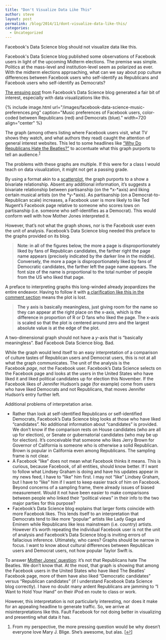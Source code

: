 ```yaml
---
title: "Don't Visualize Data Like This"
author: steve
layout: post
permalink: /blog/2014/11/dont-visualize-data-like-this/
categories:
  - Uncategorized
---
```


Facebook's Data Science blog should not visualize data like this.

<!--more-->

Facebook's Data Science blog published some observations of Facebook users in light of the upcoming Midterm elections. The premise was simple. Politics at the mass-level and institution-level seem as polarized as ever. With the midterm elections approaching, what can we say about pop culture differences between Facebook users who self-identify as Republicans and Facebook users who self-identify as Democrats?

[The ensuing post][1] from Facebook&#8217;s Data Science blog generated a fair bit of interest, especially with data visualizations like this.

{% include image.html url="/images/facebook-data-science-music-preferences.png" caption="Music preferences of Facebook users, color-coded between Republicans (red) and Democrats (blue)." width=720 align="center" %}

The graph (among others listing where Facebook users visit, what TV shows they watch, and what authors they read) caught the attention of general interest websites. This led to some headlines like [&#8220;Why Do Republicans Hate the Beatles?&#8221;][2] to accentuate what this graph purports to tell an audience.<sup><a href="#footnote_0_97" id="identifier_0_97" class="footnote-link footnote-identifier-link" title="From my perspective, the more pressing question would be why doesn&rsquo;t everyone love Mary J. Blige. She&rsquo;s awesome, but alas.">1</a></sup>

The problems with these graphs are multiple. If this were for a class I would teach on data visualization, it might not get a passing grade.

By using a format akin to a [scatterplot][3], the graph purports to a show a bivariate relationship. Absent any additional information, it&#8217;s suggests a bivariate relationship between partisanship (on the *x-*axis) and liking certain musical artists (on the *y-*axis). As partisanship (on a Democrat-to-Republican scale) increases, a Facebook user is more likely to like Ted Nugent&#8217;s Facebook page relative to someone who scores lows on partisanship (i.e. someone who self-identifies as a Democrat). This would conform well with how Mother Jones interpreted it.

However, that&#8217;s not what the graph shows, nor is the Facebook user even the unit of analysis. Facebook&#8217;s Data Science blog needed this preface to the graphs provided on its blog.

> <span style="color: #141823;">Note: in all of the figures below, the more a page is disproportionately liked by fans of Republican candidates, the farther right the page name appears (precisely indicated by the darker line in the middle). Conversely, the more a page is disproportionately liked by fans of Democratic candidates, the farther left the page name appears. The font size of the name is proportional to the total number of people from the US who liked that page.</span>

A preface to interpreting graphs this long-winded already jeopardizes the entire endeavor. Having to follow it with [a clarification like this in the comment section][4] means the plot is lost.

> <span style="color: #141823;">The y axis is basically meaningless, just giving room for the name so they can appear at the right place on the x-axis, which is the difference in proportion of R or D fans who liked the page. The x-axis is scaled so that the plot is centered around zero and the largest absolute value is at the edge of the plot.</span>

A two-dimensional graph should not have a *y*-axis that is &#8220;basically meaningless&#8221;. Bad Facebook Data Science blog. Bad.

While the graph would lend itself to an easy interpretation of a comparison of culture tastes of Republican users and Democrat users, this is not at all what the graph communicates. The unit of the analysis is the Facebook *page*, not the Facebook user. Facebook&#8217;s Data Science selects on the Facebook page and looks at the users in the United States who have liked it and liked political candidates up for election this November. If the Facebook likes of Jennifer Hudson&#8217;s page (for example) come from users who have liked Democrats and not Republicans, that moves Jennifer Hudson&#8217;s entry further left.

Additional problems of interpretation arise.

  * Rather than look at self-identified Republicans or self-identified Democrats, Facebook&#8217;s Data Science blog looks at those who have liked &#8220;candidates&#8221;. No additional information about &#8220;candidates&#8221; is provided. We don&#8217;t know if the comparison rests on House candidates (who are all up for election), or Senate or gubernatorial candidates (who may be up for election). It&#8217;s conceivable that someone who likes Jerry Brown for Governor of California is someone who is otherwise a solid Republican. Brown is popular in California even among Republicans. The sampling frame is not clear.
  * A Facebook &#8220;like&#8221; does not mean what Facebook thinks it means. This is curious, because Facebook, of all entities, should know better. If I want to follow what Lindsey Graham is doing and have his updates appear in my news feed, I have to &#8220;like&#8221; him first. I may not &#8220;like&#8221; Lindsey Graham, but I have to &#8220;like&#8221; him if I want to keep easier track of him on Facebook. Beyond concerns of a sampling frame, there already issues of biased measurement. Would it not have been easier to make comparisons between people who linked their &#8220;political views&#8221; in their info to the two major parties for this purpose?
  * Facebook&#8217;s Data Science blog explains that larger fonts coincide with more Facebook likes. This lends itself to an interpretation that Democrats tend to like more &#8220;popular&#8221; artists like Lady Gaga and Eminem while Republicans like less mainstream (i.e. country) artists. However it&#8217;s worth repeating the individual Facebook user is not the unit of analysis and Facebook&#8217;s Data Science blog is inviting errors of fallacious inference. Ultimately, who cares? Graphs should be narrow in focus. I want to know about cultural differences between Republican users and Democrat users, not how popular Taylor Swift is.

To answer [Mother Jones&#8217; question][2]: it&#8217;s not that Republicans hate The Beatles. We don&#8217;t know that. At the most, that graph is showing that among the Facebook users in the United States who have liked The Beatles&#8217; Facebook page, more of them have also liked &#8220;Democratic candidates&#8221; versus &#8220;Republican candidates&#8221; (if I understand Facebook Data Science blog correctly). I have no doubt many ardent Republicans are jamming to &#8220;I Want to Hold Your Hand&#8221; on their iPod en route to class or work.

However, this interpretation is not particularly interesting, nor does it make for an appealing headline to generate traffic. So, we arrive at misinterpretations like this. Fault Facebook for not doing better in visualizing and presenting what data it has.

<ol class="footnotes">
  <li id="footnote_0_97" class="footnote">
    From my perspective, the more pressing question would be why doesn&#8217;t everyone love Mary J. Blige. She&#8217;s awesome, but alas. [<a href="#identifier_0_97" class="footnote-link footnote-back-link">&#8617;</a>]
  </li>
</ol>

 [1]: https://www.facebook.com/notes/facebook-data-science/politics-and-culture-on-facebook-in-the-2014-midterm-elections/10152598396348859?pnref=story
 [2]: http://www.motherjones.com/kevin-drum/2014/10/why-do-republicans-hate-beatles
 [3]: http://en.wikipedia.org/wiki/Scatter_plot
 [4]: https://www.facebook.com/notes/facebook-data-science/politics-and-culture-on-facebook-in-the-2014-midterm-elections/10152598396348859?comment_id=10152621374408859&offset=0&total_comments=39